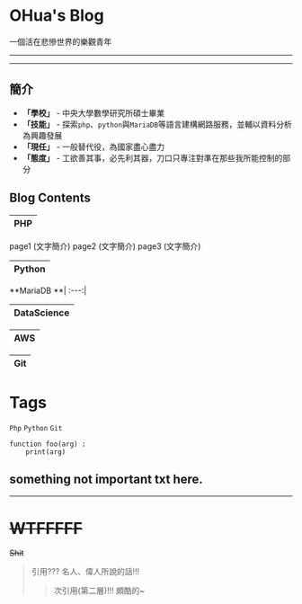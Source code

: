 # OHua's Blog

一個活在悲慘世界的樂觀青年

---
***

## 簡介

* **「學校」** - 中央大學數學研究所碩士畢業
* **「技能」** - 探索`php`、`python`與`MariaDB`等語言建構網路服務，並輔以資料分析為興趣發展
* **「現任」** - 一般替代役，為國家盡心盡力
* **「態度」** - 工欲善其事，必先利其器，刀口只專注對準在那些我所能控制的部分

## Blog Contents

**PHP**|
:---:|
page1 (文字簡介)
page2 (文字簡介)
page3 (文字簡介)

**Python**|
:---:|

**MariaDB
**|
:---:|

**DataScience**|
:---:|

**AWS**|
:---:|

**Git**|
:---:|

# Tags
`Php` `Python` `Git`
```
function foo(arg) :
    print(arg)
```
## something not important txt here.

***

<!-- aaa -->

# ~~WTFFFFF~~
~~Shit~~
> 引用???
> 名人、偉人所說的話!!!
> > 次引用(第二層)!!! 頗酷的~
